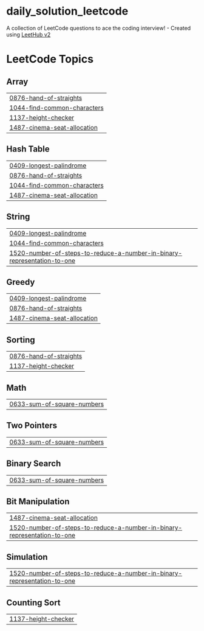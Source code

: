 # daily_solution_leetcode
A collection of LeetCode questions to ace the coding interview! - Created using [LeetHub v2](https://github.com/arunbhardwaj/LeetHub-2.0)

<!---LeetCode Topics Start-->
# LeetCode Topics
## Array
|  |
| ------- |
| [0876-hand-of-straights](https://github.com/smwkbgmn/daily_solution_leetcode/tree/master/0876-hand-of-straights) |
| [1044-find-common-characters](https://github.com/smwkbgmn/daily_solution_leetcode/tree/master/1044-find-common-characters) |
| [1137-height-checker](https://github.com/smwkbgmn/daily_solution_leetcode/tree/master/1137-height-checker) |
| [1487-cinema-seat-allocation](https://github.com/smwkbgmn/daily_solution_leetcode/tree/master/1487-cinema-seat-allocation) |
## Hash Table
|  |
| ------- |
| [0409-longest-palindrome](https://github.com/smwkbgmn/daily_solution_leetcode/tree/master/0409-longest-palindrome) |
| [0876-hand-of-straights](https://github.com/smwkbgmn/daily_solution_leetcode/tree/master/0876-hand-of-straights) |
| [1044-find-common-characters](https://github.com/smwkbgmn/daily_solution_leetcode/tree/master/1044-find-common-characters) |
| [1487-cinema-seat-allocation](https://github.com/smwkbgmn/daily_solution_leetcode/tree/master/1487-cinema-seat-allocation) |
## String
|  |
| ------- |
| [0409-longest-palindrome](https://github.com/smwkbgmn/daily_solution_leetcode/tree/master/0409-longest-palindrome) |
| [1044-find-common-characters](https://github.com/smwkbgmn/daily_solution_leetcode/tree/master/1044-find-common-characters) |
| [1520-number-of-steps-to-reduce-a-number-in-binary-representation-to-one](https://github.com/smwkbgmn/daily_solution_leetcode/tree/master/1520-number-of-steps-to-reduce-a-number-in-binary-representation-to-one) |
## Greedy
|  |
| ------- |
| [0409-longest-palindrome](https://github.com/smwkbgmn/daily_solution_leetcode/tree/master/0409-longest-palindrome) |
| [0876-hand-of-straights](https://github.com/smwkbgmn/daily_solution_leetcode/tree/master/0876-hand-of-straights) |
| [1487-cinema-seat-allocation](https://github.com/smwkbgmn/daily_solution_leetcode/tree/master/1487-cinema-seat-allocation) |
## Sorting
|  |
| ------- |
| [0876-hand-of-straights](https://github.com/smwkbgmn/daily_solution_leetcode/tree/master/0876-hand-of-straights) |
| [1137-height-checker](https://github.com/smwkbgmn/daily_solution_leetcode/tree/master/1137-height-checker) |
## Math
|  |
| ------- |
| [0633-sum-of-square-numbers](https://github.com/smwkbgmn/daily_solution_leetcode/tree/master/0633-sum-of-square-numbers) |
## Two Pointers
|  |
| ------- |
| [0633-sum-of-square-numbers](https://github.com/smwkbgmn/daily_solution_leetcode/tree/master/0633-sum-of-square-numbers) |
## Binary Search
|  |
| ------- |
| [0633-sum-of-square-numbers](https://github.com/smwkbgmn/daily_solution_leetcode/tree/master/0633-sum-of-square-numbers) |
## Bit Manipulation
|  |
| ------- |
| [1487-cinema-seat-allocation](https://github.com/smwkbgmn/daily_solution_leetcode/tree/master/1487-cinema-seat-allocation) |
| [1520-number-of-steps-to-reduce-a-number-in-binary-representation-to-one](https://github.com/smwkbgmn/daily_solution_leetcode/tree/master/1520-number-of-steps-to-reduce-a-number-in-binary-representation-to-one) |
## Simulation
|  |
| ------- |
| [1520-number-of-steps-to-reduce-a-number-in-binary-representation-to-one](https://github.com/smwkbgmn/daily_solution_leetcode/tree/master/1520-number-of-steps-to-reduce-a-number-in-binary-representation-to-one) |
## Counting Sort
|  |
| ------- |
| [1137-height-checker](https://github.com/smwkbgmn/daily_solution_leetcode/tree/master/1137-height-checker) |
<!---LeetCode Topics End-->